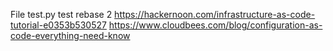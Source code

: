 File test.py test rebase 2
https://hackernoon.com/infrastructure-as-code-tutorial-e0353b530527
https://www.cloudbees.com/blog/configuration-as-code-everything-need-know

